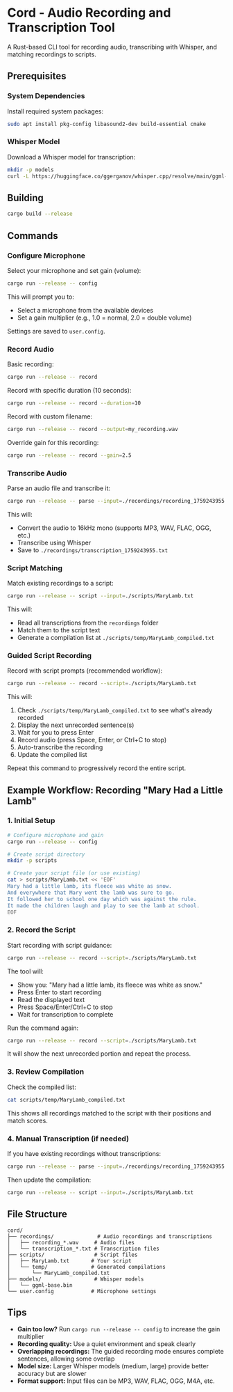 # Cord - Audio Recording and Transcription Tool

A Rust-based CLI tool for recording audio, transcribing with Whisper, and matching recordings to scripts.

## Prerequisites

### System Dependencies

Install required system packages:
```bash
sudo apt install pkg-config libasound2-dev build-essential cmake
```

### Whisper Model

Download a Whisper model for transcription:
```bash
mkdir -p models
curl -L https://huggingface.co/ggerganov/whisper.cpp/resolve/main/ggml-base.bin -o models/ggml-base.bin
```

## Building

```bash
cargo build --release
```

## Commands

### Configure Microphone

Select your microphone and set gain (volume):
```bash
cargo run --release -- config
```

This will prompt you to:
- Select a microphone from the available devices
- Set a gain multiplier (e.g., 1.0 = normal, 2.0 = double volume)

Settings are saved to `user.config`.

### Record Audio

Basic recording:
```bash
cargo run --release -- record
```

Record with specific duration (10 seconds):
```bash
cargo run --release -- record --duration=10
```

Record with custom filename:
```bash
cargo run --release -- record --output=my_recording.wav
```

Override gain for this recording:
```bash
cargo run --release -- record --gain=2.5
```

### Transcribe Audio

Parse an audio file and transcribe it:
```bash
cargo run --release -- parse --input=./recordings/recording_1759243955.wav
```

This will:
- Convert the audio to 16kHz mono (supports MP3, WAV, FLAC, OGG, etc.)
- Transcribe using Whisper
- Save to `./recordings/transcription_1759243955.txt`

### Script Matching

Match existing recordings to a script:
```bash
cargo run --release -- script --input=./scripts/MaryLamb.txt
```

This will:
- Read all transcriptions from the `recordings` folder
- Match them to the script text
- Generate a compilation list at `./scripts/temp/MaryLamb_compiled.txt`

### Guided Script Recording

Record with script prompts (recommended workflow):
```bash
cargo run --release -- record --script=./scripts/MaryLamb.txt
```

This will:
1. Check `./scripts/temp/MaryLamb_compiled.txt` to see what's already recorded
2. Display the next unrecorded sentence(s)
3. Wait for you to press Enter
4. Record audio (press Space, Enter, or Ctrl+C to stop)
5. Auto-transcribe the recording
6. Update the compiled list

Repeat this command to progressively record the entire script.

## Example Workflow: Recording "Mary Had a Little Lamb"

### 1. Initial Setup

```bash
# Configure microphone and gain
cargo run --release -- config

# Create script directory
mkdir -p scripts

# Create your script file (or use existing)
cat > scripts/MaryLamb.txt << 'EOF'
Mary had a little lamb, its fleece was white as snow.
And everywhere that Mary went the lamb was sure to go.
It followed her to school one day which was against the rule.
It made the children laugh and play to see the lamb at school.
EOF
```

### 2. Record the Script

Start recording with script guidance:
```bash
cargo run --release -- record --script=./scripts/MaryLamb.txt
```

The tool will:
- Show you: "Mary had a little lamb, its fleece was white as snow."
- Press Enter to start recording
- Read the displayed text
- Press Space/Enter/Ctrl+C to stop
- Wait for transcription to complete

Run the command again:
```bash
cargo run --release -- record --script=./scripts/MaryLamb.txt
```

It will show the next unrecorded portion and repeat the process.

### 3. Review Compilation

Check the compiled list:
```bash
cat scripts/temp/MaryLamb_compiled.txt
```

This shows all recordings matched to the script with their positions and match scores.

### 4. Manual Transcription (if needed)

If you have existing recordings without transcriptions:
```bash
cargo run --release -- parse --input=./recordings/recording_1759243955.wav
```

Then update the compilation:
```bash
cargo run --release -- script --input=./scripts/MaryLamb.txt
```

## File Structure

```
cord/
├── recordings/              # Audio recordings and transcriptions
│   ├── recording_*.wav     # Audio files
│   └── transcription_*.txt # Transcription files
├── scripts/                # Script files
│   ├── MaryLamb.txt       # Your script
│   └── temp/              # Generated compilations
│       └── MaryLamb_compiled.txt
├── models/                 # Whisper models
│   └── ggml-base.bin
└── user.config            # Microphone settings
```

## Tips

- **Gain too low?** Run `cargo run --release -- config` to increase the gain multiplier
- **Recording quality:** Use a quiet environment and speak clearly
- **Overlapping recordings:** The guided recording mode ensures complete sentences, allowing some overlap
- **Model size:** Larger Whisper models (medium, large) provide better accuracy but are slower
- **Format support:** Input files can be MP3, WAV, FLAC, OGG, M4A, etc.